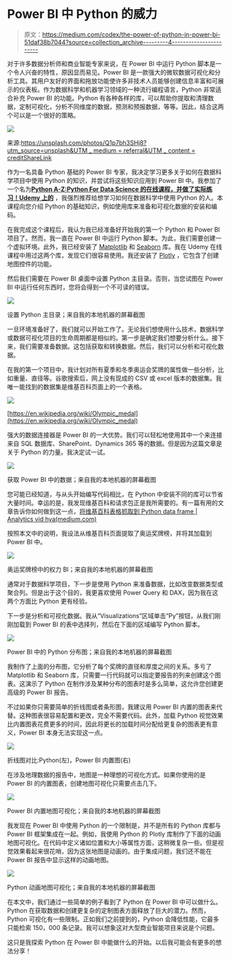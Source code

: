 # Power BI 中 Python 的威力

> 原文：<https://medium.com/codex/the-power-of-python-in-power-bi-51daf38b7044?source=collection_archive---------4----------------------->

对于许多数据分析师和商业智能专家来说，在 Power BI 中运行 Python 脚本是一个令人兴奋的特性，原因显而易见。Power BI 是一款强大的微软数据可视化和分析工具。其用户友好的界面和拖放功能使许多非技术人员能够创建信息丰富和可展示的仪表板。作为数据科学和机器学习领域的一种流行编程语言，Python 非常适合补充 Power BI 的功能。Python 有各种各样的库，可以帮助你提取和清理数据，定制可视化，分析不同维度的数据，预测和预报数据，等等。因此，结合这两个可以是一个很好的策略。

![](img/f8f8355a58a490ad1339a64f391fee7d.png)

来源:[https://unsplash.com/photos/Q1p7bh3SHj8?utm_source=unsplash&UTM _ medium = referral&UTM _ content = creditShareLink](https://unsplash.com/photos/Q1p7bh3SHj8?utm_source=unsplash&utm_medium=referral&utm_content=creditShareLink)

作为一名具备 Python 基础的 Power BI 专家，我决定学习更多关于如何在数据科学项目中使用 Python 的知识，并尝试将这些知识应用到 Power BI 中。我参加了一个名为[**Python A-Z:Python For Data Science 的在线课程，并做了实际练习！Udemy 上的**](https://www.udemy.com/course/python-coding/?utm_source=adwords&utm_medium=udemyads&utm_campaign=DataScience_v.PROF_la.EN_cc.UK_ti.5336&utm_content=deal4584&utm_term=_._ag_73899881953_._ad_532713166723_._kw__._de_c_._dm__._pl__._ti_dsa-774930027489_._li_9045940_._pd__._&matchtype=b&gclid=EAIaIQobChMIneuI_NHd8gIVkcLtCh1m_Q0EEAAYASAAEgKEofD_BwE) ，我强烈推荐给想学习如何在数据科学中使用 Python 的人。本课程向您介绍 Python 的基础知识，例如使用库来准备和可视化数据的安装和编码。

在我完成这个课程后，我认为我已经准备好开始我的第一个 Python 和 Power BI 项目了。然而，我一直在 Power BI 中运行 Python 脚本。为此，我们需要创建一个虚拟环境。此外，我已经安装了 [Matplotlib](https://matplotlib.org/stable/gallery/index.html) 和 [Seaborn](https://seaborn.pydata.org/index.html) 库。我在 Udemy 在线课程中用过这两个库，发现它们很容易使用。我还安装了 [Plotly](https://plotly.com/python/) ，它包含了创建地图控件的功能。

然后我们需要在 Power BI 桌面中设置 Python 主目录。否则，当您试图在 Power BI 中运行任何东西时，您将会得到一个不可读的错误。

![](img/ac7b49e3d70ca824477b60409a8494ba.png)

设置 Python 主目录；来自我的本地机器的屏幕截图

一旦环境准备好了，我们就可以开始工作了。无论我们想使用什么技术，数据科学或数据可视化项目的生命周期都是相似的。第一步是确定我们想要分析什么。接下来，我们需要准备数据。这包括获取和转换数据。然后，我们可以分析和可视化数据。

在我的第一个项目中，我计划对所有夏季和冬季奥运会奖牌的属性做一些分析，比如重量、直径等。谷歌搜索后，网上没有现成的 CSV 或 excel 版本的数据集。我唯一能找到的数据集是维基百科页面上的一个表格。

![](img/fe621f728760eed033e6c6e9f0951c99.png)

[https://en.wikipedia.org/wiki/Olympic_medal](https://en.wikipedia.org/wiki/Olympic_medal)

强大的数据连接器是 Power BI 的一大优势。我们可以轻松地使用其中一个来连接来自 SQL 数据库、SharePoint、Dynamics 365 等的数据。但是因为这篇文章是关于 Python 的力量。我决定试一试。

![](img/4d88861b604a2fb8ad93ac82b2c6a1bd.png)

获取 Power BI 中的数据；来自我的本地机器的屏幕截图

您可能已经知道，与从头开始编写代码相比，在 Python 中安装不同的库可以节省大量时间。幸运的是，我发现维基百科和请求包正是我所需要的。有一篇有用的文章告诉你如何做到这一点，[将维基百科表格抓取到 Python data frame | Analytics vid hya(medium.com)](/analytics-vidhya/web-scraping-a-wikipedia-table-into-a-dataframe-c52617e1f451)

按照本文中的说明，我设法从维基百科页面提取了奥运奖牌榜，并将其加载到 Power BI 中。

![](img/2d94d211c146db9eecd1aad66757364f.png)

奥运奖牌榜中的权力 BI；来自我的本地机器的屏幕截图

通常对于数据科学项目，下一步是使用 Python 来准备数据，比如改变数据类型或聚合列。但是出于这个目的，我更喜欢使用 Power Query 和 DAX，因为我在这两个方面比 Python 更有经验。

下一步是分析和可视化数据。我从“Visualizations”区域单击“Py”按钮，从我们刚刚加载到 Power BI 的表中选择列，然后在下面的区域编写 Python 脚本。

![](img/83980f6e98e11f81d514002de6196562.png)

Power BI 中的 Python 分布图；来自我的本地机器的屏幕截图

我制作了上面的分布图，它分析了每个奖牌的直径和厚度之间的关系。多亏了 Matplotlib 和 Seaborn 库，只需要一行代码就可以指定要报告的列来创建这个图表。这演示了 Python 在制作涉及某种分布的图表时是多么简单，这允许您创建更高级的 Power BI 报告。

不过如果你只需要简单的折线图或者条形图，我建议用 Power BI 内置的图表来代替。这种图表很容易配置和更改，完全不需要代码。此外，加载 Python 视觉效果比内置图表花费更多的时间，因此将更长的加载时间分配给更复杂的图表更有意义，Power BI 本身无法实现这一点。

![](img/51f2d5a1d794c5a61ec2bffdf5f76a7c.png)

折线图对比:Python(左)，Power BI 内置图(右)

在涉及地理数据的报告中，地图是一种理想的可视化方式。如果你使用的是 Power BI 的内置图表，创建地图可视化只需要点击几下。

![](img/61c20de37add0bda4b5bd86cee8e65a5.png)

Power BI 内置地图可视化；来自我的本地机器的屏幕截图

我发现在 Power BI 中使用 Python 的一个限制是，并不是所有的 Python 库都与 Power BI 框架集成在一起。例如，我使用 Python 的 Plotly 库制作了下面的动画地图可视化。在代码中定义诸如位置和大小等属性方面，这稍微复杂一些。但是视觉效果看起来很花哨，因为这张地图是动画的。由于集成问题，我们还不能在 Power BI 报告中显示这样的动画地图。

![](img/fa511a4bf849b5a4b55812fe01e6ad64.png)

Python 动画地图可视化；来自我的本地机器的屏幕截图

在本文中，我们通过一些简单的例子看到了 Python 在 Power BI 中可以做什么。Python 在获取数据和创建更复杂的定制图表方面释放了巨大的潜力。然而，Python 可视化有一些限制。正如我们之前提到的，Python 会降低性能，它最多只能检索 150，000 条记录。我可以想象这对大型商业智能项目来说是个问题。

这只是我探索 Python 在 Power BI 中能做什么的开始。以后我可能会有更多的想法分享！